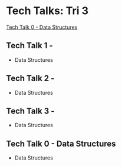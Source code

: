 # Tech Talks: Tri 3 #

[Tech Talk 0 - Data Structures](#tech-talk-0---data-structures)



## Tech Talk 1 -  ##

* Data Structures 

## Tech Talk 2 -  ##

* Data Structures 

## Tech Talk 3 - ##

* Data Structures 

## Tech Talk 0 - Data Structures ##

* Data Structures 



